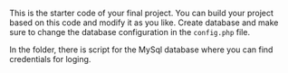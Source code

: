 This is the starter code of your final project.
You can build your project based on this code and modify it as you like.
Create database and make sure to change the database configuration in the `config.php` file.

In the folder, there is script for the MySql database where you can find credentials for loging.